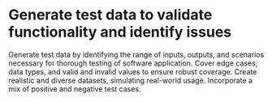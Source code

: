# Generate test data to validate functionality and identify issues
Generate test data by identifying the range of inputs, outputs, and scenarios necessary for thorough testing of software application. Cover edge cases, data types, and valid and invalid values to ensure robust coverage. Create realistic and diverse datasets, simulating real-world usage. Incorporate a mix of positive and negative test cases. 
